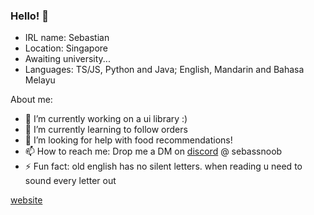 ### Hello! 👋

- IRL name: Sebastian 
- Location: Singapore
- Awaiting university...
- Languages: TS/JS, Python and Java; English, Mandarin and Bahasa Melayu

About me:
- 🔭 I’m currently working on a ui library :)
- 🌱 I’m currently learning to follow orders
- 🤔 I’m looking for help with food recommendations! 
- 📫 How to reach me: Drop me a DM on [discord](https://discord.com/channels/@me) @ sebassnoob
- ⚡ Fun fact: old english has no silent letters. when reading u need to sound every letter out

[website](https://sebassnoob.dev)
